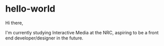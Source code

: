 # hello-world

Hi there,

I'm currently studying Interactive Media at the NRC, aspiring to be a front end developer/designer in the future.
